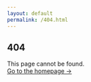 ```yaml
---
layout: default
permalink: /404.html
---
```

<div class="fourzerofour">
  <h2>404</h2>
  <p>This page cannot be found.<br><a href="/">Go to the homepage &rarr;</a></p>
</div>
